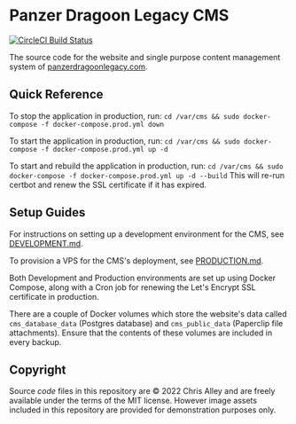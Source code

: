 # Panzer Dragoon Legacy CMS

[![CircleCI Build Status](https://circleci.com/gh/panzerdragoonlegacy/cms.svg?style=shield)](https://circleci.com/gh/panzerdragoonlegacy/cms)

The source code for the website and single purpose content management system of
[panzerdragoonlegacy.com](https://www.panzerdragoonlegacy.com).

## Quick Reference

To stop the application in production, run:
`cd /var/cms && sudo docker-compose -f docker-compose.prod.yml down`

To start the application in production, run:
`cd /var/cms && sudo docker-compose -f docker-compose.prod.yml up -d`

To start and rebuild the application in production, run:
`cd /var/cms && sudo docker-compose -f docker-compose.prod.yml up -d --build`
This will re-run certbot and renew the SSL certificate if it has expired.

## Setup Guides

For instructions on setting up a development environment for the CMS, see
[DEVELOPMENT.md](DEVELOPMENT.md).

To provision a VPS for the CMS's deployment,
see [PRODUCTION.md](PRODUCTION.md).

Both Development and Production environments are set up using Docker Compose,
along with a Cron job for renewing the Let's Encrypt SSL certificate in
production.

There are a couple of Docker volumes which store the website's data called
`cms_database_data` (Postgres database) and `cms_public_data` (Paperclip file
attachments). Ensure that the contents of these volumes are included in every
backup.

## Copyright

Source _code_ files in this repository are © 2022 Chris Alley and are freely
available under the terms of the MIT license. However image assets included in
this repository are provided for demonstration purposes only.
